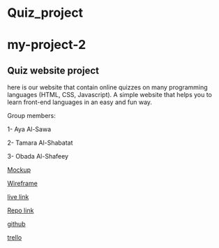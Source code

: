 # Quiz_project

# my-project-2

## Quiz website project

here is our website that contain online quizzes on many programming languages (HTML, CSS, Javascript).
A simple website that helps you to learn front-end languages in an easy and fun way.

Group members:

1- Aya Al-Sawa

2- Tamara Al-Shabatat

3- Obada Al-Shafeey

[Mockup ](https://www.figma.com/file/lxS8SWgpyezF9hkGxFCGzH/Untitled)

[Wireframe ](https://www.figma.com/file/vaZguyBs3z8SWSYEKllAxn/Untitled?node-id=2%3A302)



[live link ](https://tamara126enad.github.io/2ndProject/)


[Repo link ](https://github.com/11-ayaalsawa/Quiz_project)



[github](https://github.com/11-ayaalsawa)


[trello](https://trello.com/invite/b/JaunnpQr/7165cacf88640de3fa3efb630c1ebd2f/ota)

